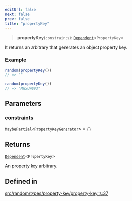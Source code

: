 ```yaml
---
editUrl: false
next: false
prev: false
title: "propertyKey"
---
```


> **propertyKey**(`constraints`): [`Dependent`](/api/interfaces/dependent/)\<`PropertyKey`\>

It returns an arbitrary that generates an object property key.

### Example
```ts
random(propertyKey())
// => ""

random(propertyKey())
// => "MWxUWO93"
```

## Parameters

### constraints

[`MaybePartial`](/api/type-aliases/maybepartial/)\<[`PropertyKeyGenerator`](/api/interfaces/propertykeygenerator/)\> = `{}`

## Returns

[`Dependent`](/api/interfaces/dependent/)\<`PropertyKey`\>

An property key arbitrary.

## Defined in

[src/random/types/property-key/property-key.ts:37](https://github.com/skyleague/axioms/blob/75fb1c5c977f1940e84e5cdcef2be336d1fd81da/src/random/types/property-key/property-key.ts#L37)
